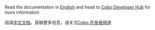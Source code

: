 Read the documentation in [English](./en) and 
head to [Cobo Developer Hub](https://www.cobo.com/developers/smart-contract-wallet/cobosafe) for more information

阅读[中文文档](./cn)，获取更多信息，请关注[Cobo 开发者频道](https://www.cobo.com/developers/smart-contract-wallet/cobosafe)



